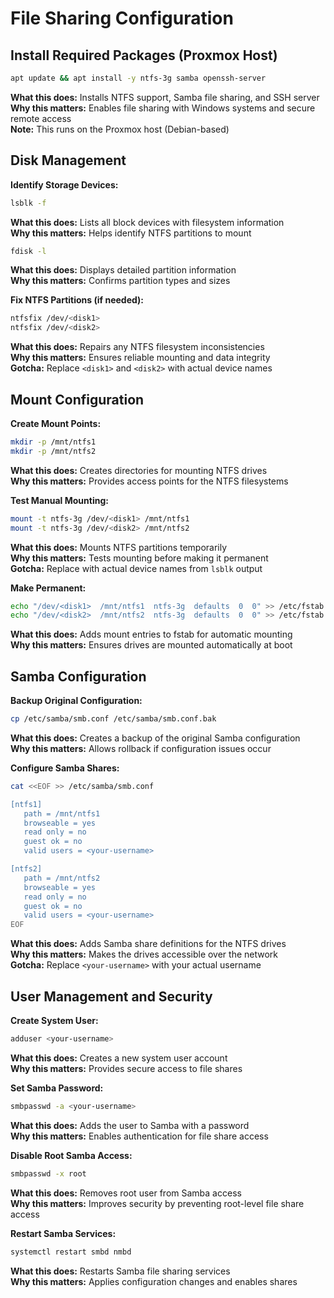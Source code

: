 # File Sharing Configuration

## Install Required Packages (Proxmox Host)

```bash
apt update && apt install -y ntfs-3g samba openssh-server
```

**What this does:** Installs NTFS support, Samba file sharing, and SSH server  
**Why this matters:** Enables file sharing with Windows systems and secure remote access  
**Note:** This runs on the Proxmox host (Debian-based)

## Disk Management

**Identify Storage Devices:**

```bash
lsblk -f
```

**What this does:** Lists all block devices with filesystem information  
**Why this matters:** Helps identify NTFS partitions to mount

```bash
fdisk -l
```

**What this does:** Displays detailed partition information  
**Why this matters:** Confirms partition types and sizes

**Fix NTFS Partitions (if needed):**

```bash
ntfsfix /dev/<disk1>
ntfsfix /dev/<disk2>
```

**What this does:** Repairs any NTFS filesystem inconsistencies  
**Why this matters:** Ensures reliable mounting and data integrity  
**Gotcha:** Replace `<disk1>` and `<disk2>` with actual device names

## Mount Configuration

**Create Mount Points:**

```bash
mkdir -p /mnt/ntfs1
mkdir -p /mnt/ntfs2
```

**What this does:** Creates directories for mounting NTFS drives  
**Why this matters:** Provides access points for the NTFS filesystems

**Test Manual Mounting:**

```bash
mount -t ntfs-3g /dev/<disk1> /mnt/ntfs1
mount -t ntfs-3g /dev/<disk2> /mnt/ntfs2
```

**What this does:** Mounts NTFS partitions temporarily  
**Why this matters:** Tests mounting before making it permanent  
**Gotcha:** Replace with actual device names from `lsblk` output

**Make Permanent:**

```bash
echo "/dev/<disk1>  /mnt/ntfs1  ntfs-3g  defaults  0  0" >> /etc/fstab
echo "/dev/<disk2>  /mnt/ntfs2  ntfs-3g  defaults  0  0" >> /etc/fstab
```

**What this does:** Adds mount entries to fstab for automatic mounting  
**Why this matters:** Ensures drives are mounted automatically at boot

## Samba Configuration

**Backup Original Configuration:**

```bash
cp /etc/samba/smb.conf /etc/samba/smb.conf.bak
```

**What this does:** Creates a backup of the original Samba configuration  
**Why this matters:** Allows rollback if configuration issues occur

**Configure Samba Shares:**

```bash
cat <<EOF >> /etc/samba/smb.conf

[ntfs1]
   path = /mnt/ntfs1
   browseable = yes
   read only = no
   guest ok = no
   valid users = <your-username>

[ntfs2]
   path = /mnt/ntfs2
   browseable = yes
   read only = no
   guest ok = no
   valid users = <your-username>
EOF
```

**What this does:** Adds Samba share definitions for the NTFS drives  
**Why this matters:** Makes the drives accessible over the network  
**Gotcha:** Replace `<your-username>` with your actual username

## User Management and Security

**Create System User:**

```bash
adduser <your-username>
```

**What this does:** Creates a new system user account  
**Why this matters:** Provides secure access to file shares

**Set Samba Password:**

```bash
smbpasswd -a <your-username>
```

**What this does:** Adds the user to Samba with a password  
**Why this matters:** Enables authentication for file share access

**Disable Root Samba Access:**

```bash
smbpasswd -x root
```

**What this does:** Removes root user from Samba access  
**Why this matters:** Improves security by preventing root-level file share access

**Restart Samba Services:**

```bash
systemctl restart smbd nmbd
```

**What this does:** Restarts Samba file sharing services  
**Why this matters:** Applies configuration changes and enables shares
